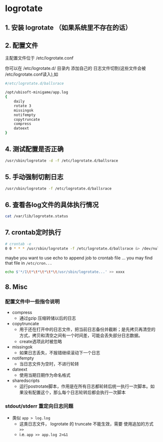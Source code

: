 # logrotate

## 1. 安装 logrotate （如果系统里不存在的话）

## 2.  配置文件 

主配置文件位于 /etc/logrotate.conf

你可以在 /etc/logrotate.d/ 目录内 添加自己的 日志文件切割(这些文件会被 /etc/logrotate.conf读入),如

```bash
#/etc/logrotate.d/ballsrace

/opt/ubisoft-minigame/app.log
{
    daily
    rotate 3
    missingok
    notifempty
    copytruncate 
    compress
    dateext
}
``` 

## 4. 测试配置是否正确

```bash
/usr/sbin/logrotate -d -f /etc/logrotate.d/ballsrace
```

## 5. 手动强制切割日志

```bash
/usr/sbin/logrotate -f /etc/logrotate.d/ballsrace
```

## 6. 查看各log文件的具体执行情况

```bash
cat /var/lib/logrotate.status
```

## 7. crontab定时执行

```bash
# crontab -e
0 0 * * * /usr/sbin/logrotate -f /etc/logrotate.d/ballsrace &> /dev/null
```

maybe you want to use echo to append job to crontab file ...  you may find that file in `/etc/cron...`

```bash
echo $'*/1\t*\t*\t*\t*\t/usr/sbin/logrotate...' >> xxxx
```

## 8. Misc

### 配置文件中一些指令说明

 - compress                                   
    - 通过gzip 压缩转储以后的日志
 - copytruncate                              
    - 用于还在打开中的日志文件，把当前日志备份并截断；是先拷贝再清空的方式，拷贝和清空之间有一个时间差，可能会丢失部分日志数据。
    - create选项此时被忽略
 - missingok                                 
    - 如果日志丢失，不报错继续滚动下一个日志
 - notifempty                               
    - 当日志文件为空时，不进行轮转
 - dateext                                  
    - 使用当期日期作为命名格式
 - sharedscripts                           
    - 运行postrotate脚本，作用是在所有日志都轮转后统一执行一次脚本。如果没有配置这个，那么每个日志轮转后都会执行一次脚本


### stdout/stderr 重定向日志问题

 - 类似 `app > log.log`
    - 这类日志文件， logrotate 的 truncate 不能生效，需要 使用追加的方式  `>>`
    - i.e. `app >> app.log 2>&1`



